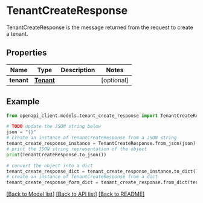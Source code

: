 # TenantCreateResponse

TenantCreateResponse is the message returned from the request to create a tenant.

## Properties

Name | Type | Description | Notes
------------ | ------------- | ------------- | -------------
**tenant** | [**Tenant**](Tenant.md) |  | [optional] 

## Example

```python
from openapi_client.models.tenant_create_response import TenantCreateResponse

# TODO update the JSON string below
json = "{}"
# create an instance of TenantCreateResponse from a JSON string
tenant_create_response_instance = TenantCreateResponse.from_json(json)
# print the JSON string representation of the object
print(TenantCreateResponse.to_json())

# convert the object into a dict
tenant_create_response_dict = tenant_create_response_instance.to_dict()
# create an instance of TenantCreateResponse from a dict
tenant_create_response_form_dict = tenant_create_response.from_dict(tenant_create_response_dict)
```
[[Back to Model list]](../README.md#documentation-for-models) [[Back to API list]](../README.md#documentation-for-api-endpoints) [[Back to README]](../README.md)


